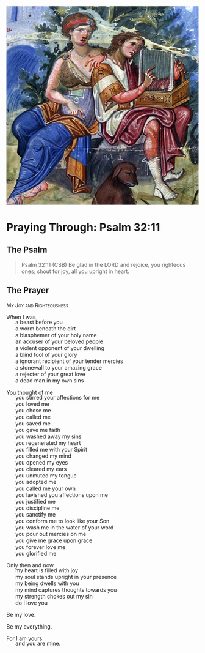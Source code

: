 <img class="intro-right" src="../images/art-paris-psalter.jpg">

<style>
  li {list-style-type: none;}
  p + ul {
    margin-top: -18px;
}
</style>

# Praying Through: Psalm 32:11

## The Psalm

>Psalm 32:11 (CSB)   Be glad in the LORD and rejoice, you righteous ones; shout for joy, all you upright in heart.

## The Prayer

<div style="font-variant: small-caps;">
My Joy and Righteousness
</div>

When I was
* a beast before you
* a worm beneath the dirt
* a blasphemer of your holy name
* an accuser of your beloved people
* a violent opponent of your dwelling
* a blind fool of your glory
* a ignorant recipient of your tender mercies
* a stonewall to your amazing grace
* a rejecter of your great love
* a dead man in my own sins

You thought of me
* you stirred your affections for me
* you loved me
* you chose me
* you called me
* you saved me
* you gave me faith
* you washed away my sins
* you regenerated my heart
* you filled me with your Spirit
* you changed my mind
* you opened my eyes
* you cleared my ears
* you unmuted my tongue
* you adopted me
* you called me your own
* you lavished you affections upon me
* you justified me
* you discipline me
* you sanctify me
* you conform me to look like your Son
* you wash me in the water of your word
* you pour out mercies on me
* you give me grace upon grace
* you forever love me
* you glorified me

Only then and now
* my heart is filled with joy
* my soul stands upright in your presence
* my being dwells with you
* my mind captures thoughts towards you
* my strength chokes out my sin
* do I love you

Be my love.

Be my everything.

For I am yours
* and you are mine.
